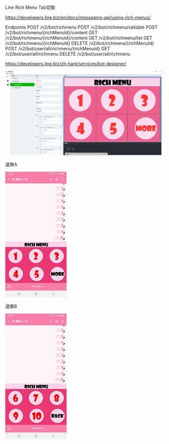 Line Rich Menu Tab切換  
  
https://developers.line.biz/en/docs/messaging-api/using-rich-menus/  
  

Endpoints
POST   /v2/bot/richmenu
POST   /v2/bot/richmenu/validate
POST   /v2/bot/richmenu/{richMenuId}/content
GET    /v2/bot/richmenu/{richMenuId}/content
GET    /v2/bot/richmenu/list
GET    /v2/bot/richmenu/{richMenuId}
DELETE /v2/bot/richmenu/{richMenuId}
POST   /v2/bot/user/all/richmenu/{richMenuId}
GET    /v2/bot/user/all/richmenu
DELETE /v2/bot/user/all/richmenu  
  

https://developers.line.biz/zh-hant/services/bot-designer/  
    
![image](https://github.com/miyachun/line-rich-menus/blob/main/LINE_Bot_Designer.png)  
  
選單A  
  
![image](https://github.com/miyachun/line-rich-menus/blob/main/demoA.jpg)  
  
選單B  
  
![image](https://github.com/miyachun/line-rich-menus/blob/main/demoB.jpg)